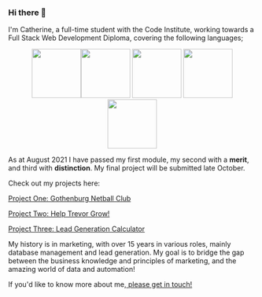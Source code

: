 ### Hi there 👋

I'm Catherine, a full-time student with the Code Institute, working towards a Full Stack Web Development Diploma, covering the following languages;
<div align=center style="background-color:rgba(255,0,0,0);">
      <img src="https://simpleicons.org/icons/html5.svg" width="100"><img src="https://simpleicons.org/icons/css3.svg" width="100">                   
      <img src="https://simpleicons.org/icons/javascript.svg" width="100">
      <img src="https://simpleicons.org/icons/python.svg" width="100"><img src="https://simpleicons.org/icons/mysql.svg" width="100">
</div>


As at August 2021 I have passed my first module, my second with a **merit**, and third with **distinction**. My final project will be submitted late October.

Check out my projects here:

[Project One: Gothenburg Netball Club](https://github.com/CatherineTrevor/gothenburg-netball)

[Project Two: Help Trevor Grow!](https://github.com/CatherineTrevor/help-trevor-grow)

[Project Three: Lead Generation Calculator](https://github.com/CatherineTrevor/lead-generator-calculator)

My history is in marketing, with over 15 years in various roles, mainly database management and lead generation. My goal is to bridge the gap between the business knowledge and principles of marketing, and the amazing world of data and automation!

If you'd like to know more about me,<a href="mailto:catherinetrevor@outlook.com"> please get in touch!</a>


<!--
**CatherineTrevor/CatherineTrevor** is a ✨ _special_ ✨ repository because its `README.md` (this file) appears on your GitHub profile.

Here are some ideas to get you started:

- 🔭 I’m currently working on ...
- 🌱 I’m currently learning ...
- 👯 I’m looking to collaborate on ...
- 🤔 I’m looking for help with ...
- 💬 Ask me about ...
- 📫 How to reach me: ...
- 😄 Pronouns: ...
- ⚡ Fun fact: ...
-->
